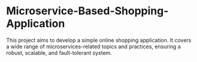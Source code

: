 # Microservice-Based-Shopping-Application
This project aims to develop a simple online shopping application. It covers a wide range of microservices-related topics and practices, ensuring a robust, scalable, and fault-tolerant system.
